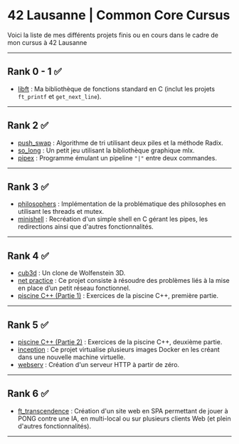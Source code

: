 # 42 Lausanne | Common Core Cursus

Voici la liste de mes différents projets finis ou en cours dans le cadre de mon cursus à 42 Lausanne

---

## Rank 0 - 1 ✅
- [libft](https://github.com/lazzylife42/libft) : Ma bibliothèque de fonctions standard en C (inclut les projets `ft_printf` et `get_next_line`).

---

## Rank 2 ✅
- [push_swap](https://github.com/lazzylife42/push_swap) : Algorithme de tri utilisant deux piles et la méthode Radix.
- [so_long](https://github.com/lazzylife42/so_long) : Un petit jeu utilisant la bibliothèque graphique mlx.
- [pipex](https://github.com/lazzylife42/pipex) : Programme émulant un pipeline `"|"` entre deux commandes.

---

## Rank 3 ✅
- [philosophers](https://github.com/lazzylife42/philosophers) : Implémentation de la problématique des philosophes en utilisant les threads et mutex.
- [minishell](https://github.com/lazzylife42/minishell) : Recréation d'un simple shell en C gérant les pipes, les redirections ainsi que d'autres fonctionnalités.

---

## Rank 4 ✅
- [cub3d](https://github.com/lazzylife42/cub3d) : Un clone de Wolfenstein 3D.
- [net practice](https://github.com/lazzylife42/net_practice) : Ce projet consiste à résoudre des problèmes liés à la mise en place d’un petit réseau fonctionnel.
- [piscine C++ (Partie 1)](https://github.com/lazzylife42/cpp/) : Exercices de la piscine C++, première partie.

---

## Rank 5 ✅
- [piscine C++ (Partie 2)](https://github.com/lazzylife42/cpp/) : Exercices de la piscine C++, deuxième partie.
- [inception](https://github.com/lazzylife42/inception) : Ce projet virtualise plusieurs images Docker en les créant dans une nouvelle machine virtuelle.
- [webserv](https://github.com/lazzylife42/webserv) : Création d'un serveur HTTP à partir de zéro.

---

## Rank 6 ✅
- [ft_transcendence](https://github.com/lazzylife42/ft_transcendence/) : Création d'un site web en SPA permettant de jouer à PONG contre une IA, en multi-local ou sur plusieurs clients Web (et plein d'autres fonctionnalités).

---
